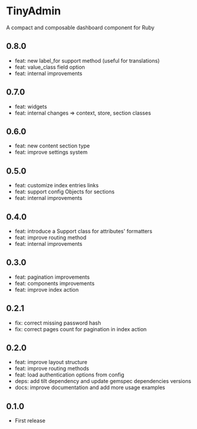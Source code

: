 # TinyAdmin

A compact and composable dashboard component for Ruby

## 0.8.0

- feat: new label_for support method (useful for translations)
- feat: value_class field option
- feat: internal improvements

## 0.7.0

- feat: widgets
- feat: internal changes => context, store, section classes

## 0.6.0

- feat: new content section type
- feat: improve settings system

## 0.5.0

- feat: customize index entries links
- feat: support config Objects for sections
- feat: internal improvements

## 0.4.0

- feat: introduce a Support class for attributes' formatters
- feat: improve routing method
- feat: internal improvements

## 0.3.0

- feat: pagination improvements
- feat: components improvements
- feat: improve index action

## 0.2.1

- fix: correct missing password hash
- fix: correct pages count for pagination in index action

## 0.2.0

- feat: improve layout structure
- feat: improve routing methods
- feat: load authentication options from config
- deps: add tilt dependency and update gemspec dependencies versions
- docs: improve documentation and add more usage examples

## 0.1.0

- First release
